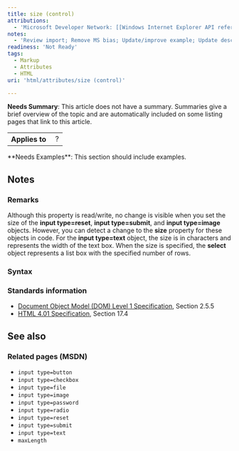 ```yaml
---
title: size (control)
attributions:
  - 'Microsoft Developer Network: [[Windows Internet Explorer API reference](http://msdn.microsoft.com/en-us/library/ie/hh828809%28v=vs.85%29.aspx) Article]'
notes:
  - 'Review import; Remove MS bias; Update/improve example; Update descriptions; Fix lists & compatibility info'
readiness: 'Not Ready'
tags:
  - Markup
  - Attributes
  - HTML
uri: 'html/attributes/size (control)'

---
```

**Needs Summary**: This article does not have a summary. Summaries give a brief overview of the topic and are automatically included on some listing pages that link to this article.

<table class="wikitable">
<tr>
<th>
Applies to

</th>
<td>
 ?

</td>
</tr>
</table>
**Needs Examples**: This section should include examples.

## Notes

### Remarks

Although this property is read/write, no change is visible when you set the size of the **input type=reset**, **input type=submit**, and **input type=image** objects. However, you can detect a change to the **size** property for these objects in code. For the **input type=text** object, the size is in characters and represents the width of the text box. When the size is specified, the **select** object represents a list box with the specified number of rows.

### Syntax

### Standards information

-   [Document Object Model (DOM) Level 1 Specification](http://go.microsoft.com/fwlink/p/?linkid=161725), Section 2.5.5
-   [HTML 4.01 Specification](http://go.microsoft.com/fwlink/p/?linkid=25320), Section 17.4

## See also

### Related pages (MSDN)

-   `input type=button`
-   `input type=checkbox`
-   `input type=file`
-   `input type=image`
-   `input type=password`
-   `input type=radio`
-   `input type=reset`
-   `input type=submit`
-   `input type=text`
-   `maxLength`
